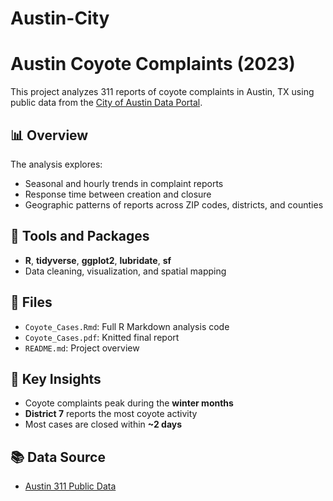 # Austin-City
# Austin Coyote Complaints (2023)

This project analyzes 311 reports of coyote complaints in Austin, TX using public data from the [City of Austin Data Portal](https://data.austintexas.gov/).

## 📊 Overview
The analysis explores:
- Seasonal and hourly trends in complaint reports
- Response time between creation and closure
- Geographic patterns of reports across ZIP codes, districts, and counties

## 🧠 Tools and Packages
- **R**, **tidyverse**, **ggplot2**, **lubridate**, **sf**
- Data cleaning, visualization, and spatial mapping

## 📁 Files
- `Coyote_Cases.Rmd`: Full R Markdown analysis code
- `Coyote_Cases.pdf`: Knitted final report
- `README.md`: Project overview

## 🧾 Key Insights
- Coyote complaints peak during the **winter months**
- **District 7** reports the most coyote activity
- Most cases are closed within **~2 days**

## 📚 Data Source
- [Austin 311 Public Data](https://data.austintexas.gov/Utilities-and-City-Services/Austin-311-Public-Data/xwdj-i9he)
